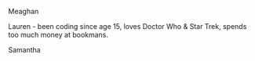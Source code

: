 Meaghan

Lauren - been coding since age 15, loves Doctor Who & Star Trek, spends too much money at bookmans. 

Samantha
